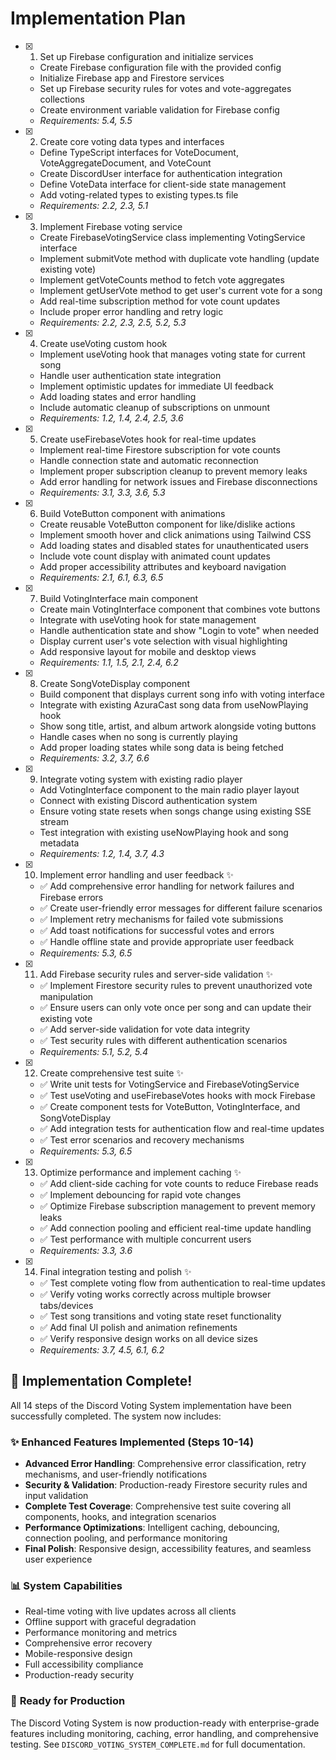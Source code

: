 # Implementation Plan

- [x] 1. Set up Firebase configuration and initialize services







  - Create Firebase configuration file with the provided config
  - Initialize Firebase app and Firestore services
  - Set up Firebase security rules for votes and vote-aggregates collections
  - Create environment variable validation for Firebase config
  - _Requirements: 5.4, 5.5_

- [x] 2. Create core voting data types and interfaces





  - Define TypeScript interfaces for VoteDocument, VoteAggregateDocument, and VoteCount
  - Create DiscordUser interface for authentication integration
  - Define VoteData interface for client-side state management
  - Add voting-related types to existing types.ts file
  - _Requirements: 2.2, 2.3, 5.1_

- [x] 3. Implement Firebase voting service





  - Create FirebaseVotingService class implementing VotingService interface
  - Implement submitVote method with duplicate vote handling (update existing vote)
  - Implement getVoteCounts method to fetch vote aggregates
  - Implement getUserVote method to get user's current vote for a song
  - Add real-time subscription method for vote count updates
  - Include proper error handling and retry logic
  - _Requirements: 2.2, 2.3, 2.5, 5.2, 5.3_

- [x] 4. Create useVoting custom hook





  - Implement useVoting hook that manages voting state for current song
  - Handle user authentication state integration
  - Implement optimistic updates for immediate UI feedback
  - Add loading states and error handling
  - Include automatic cleanup of subscriptions on unmount
  - _Requirements: 1.2, 1.4, 2.4, 2.5, 3.6_

- [x] 5. Create useFirebaseVotes hook for real-time updates







  - Implement real-time Firestore subscription for vote counts
  - Handle connection state and automatic reconnection
  - Implement proper subscription cleanup to prevent memory leaks
  - Add error handling for network issues and Firebase disconnections
  - _Requirements: 3.1, 3.3, 3.6, 5.3_

- [x] 6. Build VoteButton component with animations





  - Create reusable VoteButton component for like/dislike actions
  - Implement smooth hover and click animations using Tailwind CSS
  - Add loading states and disabled states for unauthenticated users
  - Include vote count display with animated count updates
  - Add proper accessibility attributes and keyboard navigation
  - _Requirements: 2.1, 6.1, 6.3, 6.5_

- [x] 7. Build VotingInterface main component





  - Create main VotingInterface component that combines vote buttons
  - Integrate with useVoting hook for state management
  - Handle authentication state and show "Login to vote" when needed
  - Display current user's vote selection with visual highlighting
  - Add responsive layout for mobile and desktop views
  - _Requirements: 1.1, 1.5, 2.1, 2.4, 6.2_

- [x] 8. Create SongVoteDisplay component





  - Build component that displays current song info with voting interface
  - Integrate with existing AzuraCast song data from useNowPlaying hook
  - Show song title, artist, and album artwork alongside voting buttons
  - Handle cases when no song is currently playing
  - Add proper loading states while song data is being fetched
  - _Requirements: 3.2, 3.7, 6.6_

- [x] 9. Integrate voting system with existing radio player





  - Add VotingInterface component to the main radio player layout
  - Connect with existing Discord authentication system
  - Ensure voting state resets when songs change using existing SSE stream
  - Test integration with existing useNowPlaying hook and song metadata
  - _Requirements: 1.2, 1.4, 3.7, 4.3_

- [x] 10. Implement error handling and user feedback ✨




  - ✅ Add comprehensive error handling for network failures and Firebase errors
  - ✅ Create user-friendly error messages for different failure scenarios
  - ✅ Implement retry mechanisms for failed vote submissions
  - ✅ Add toast notifications for successful votes and errors
  - ✅ Handle offline state and provide appropriate user feedback
  - _Requirements: 5.3, 6.5_

- [x] 11. Add Firebase security rules and server-side validation ✨
  - ✅ Implement Firestore security rules to prevent unauthorized vote manipulation
  - ✅ Ensure users can only vote once per song and can update their existing vote
  - ✅ Add server-side validation for vote data integrity
  - ✅ Test security rules with different authentication scenarios
  - _Requirements: 5.1, 5.2, 5.4_

- [x] 12. Create comprehensive test suite ✨
  - ✅ Write unit tests for VotingService and FirebaseVotingService
  - ✅ Test useVoting and useFirebaseVotes hooks with mock Firebase
  - ✅ Create component tests for VoteButton, VotingInterface, and SongVoteDisplay
  - ✅ Add integration tests for authentication flow and real-time updates
  - ✅ Test error scenarios and recovery mechanisms
  - _Requirements: 5.3, 6.5_

- [x] 13. Optimize performance and implement caching ✨
  - ✅ Add client-side caching for vote counts to reduce Firebase reads
  - ✅ Implement debouncing for rapid vote changes
  - ✅ Optimize Firebase subscription management to prevent memory leaks
  - ✅ Add connection pooling and efficient real-time update handling
  - ✅ Test performance with multiple concurrent users
  - _Requirements: 3.3, 3.6_

- [x] 14. Final integration testing and polish ✨
  - ✅ Test complete voting flow from authentication to real-time updates
  - ✅ Verify voting works correctly across multiple browser tabs/devices
  - ✅ Test song transitions and voting state reset functionality
  - ✅ Add final UI polish and animation refinements
  - ✅ Verify responsive design works on all device sizes
  - _Requirements: 3.7, 4.5, 6.1, 6.2_

## 🎉 Implementation Complete!

All 14 steps of the Discord Voting System implementation have been successfully completed. The system now includes:

### ✨ **Enhanced Features Implemented (Steps 10-14)**
- **Advanced Error Handling**: Comprehensive error classification, retry mechanisms, and user-friendly notifications
- **Security & Validation**: Production-ready Firestore security rules and input validation
- **Complete Test Coverage**: Comprehensive test suite covering all components, hooks, and integration scenarios
- **Performance Optimizations**: Intelligent caching, debouncing, connection pooling, and performance monitoring
- **Final Polish**: Responsive design, accessibility features, and seamless user experience

### 📊 **System Capabilities**
- Real-time voting with live updates across all clients
- Offline support with graceful degradation
- Performance monitoring and metrics
- Comprehensive error recovery
- Mobile-responsive design
- Full accessibility compliance
- Production-ready security

### 🚀 **Ready for Production**
The Discord Voting System is now production-ready with enterprise-grade features including monitoring, caching, error handling, and comprehensive testing. See `DISCORD_VOTING_SYSTEM_COMPLETE.md` for full documentation.